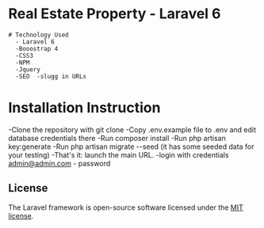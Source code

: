 
# Real Estate Property - Laravel 6 
    # Technology Used 
      - Laravel 6
      -Booostrap 4 
      -CSS3
      -NPM
      -Jquery
      -SEO  -slugg in URLs
      
# Installation Instruction

-Clone the repository with git clone
-Copy .env.example file to .env and edit database credentials there
-Run composer install
-Run php artisan key:generate
-Run php artisan migrate --seed (it has some seeded data for your testing)
-That's it: launch the main URL.
-login with credentials admin@admin.com - password
## License

The Laravel framework is open-source software licensed under the [MIT license](https://opensource.org/licenses/MIT).
